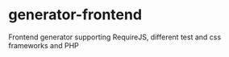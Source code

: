 generator-frontend
==================

Frontend generator supporting RequireJS, different test and css frameworks and PHP
